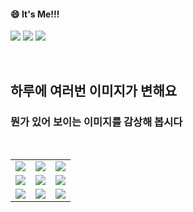 <!--
#### 📫 How to reach me?
<a href="mailto:thquddnr123@gmail.com">
    <img 
        src="https://img.shields.io/badge/Gmail-d14836?style=flat-square&logo=Gmail&logoColor=white&link=mailto:thquddnr123@gmail.com"
        style="height : auto; margin-left : 60px; margin-right : 60px;"/>
</a>
-->
#### 😄 It's Me!!!

<a href="https://cybecho.notion.site/SBU-s-Archives-854ccd3338c2456a867956f26143998a" target="_blank"><img src="https://img.shields.io/badge/Portfolio-303030?style=for-the-badge&logo=Notion&logoColor=white"/></a>
<a href="https://www.instagram.com/junk_warrior_vintage/" target="_blank"><img src="https://img.shields.io/badge/@junk_warrir_vintage-E4405F?style=for-the-badge&logo=Instagram&logoColor=white"/></a>
<a href="https://www.behance.net/thquddnr125654" target="_blank"><img src="https://img.shields.io/badge/Behance-1769FF?style=for-the-badge&logo=Behance&logoColor=white"/></a>

</br>

## 하루에 여러번 이미지가 변해요
### 뭔가 있어 보이는 이미지를 감상해 봅시다

<!--
마크업 바로보기 사이트
https://dillinger.io/ 
-->
  <br/> <table>
<tr>
<td><a href='http://www.omglasergunspewpewpew.com/'><img src='https://www.random-art.org/img/large/437976.jpg'></a></td>
<td><a href='https://www.cameronsworld.net'><img src='https://www.random-art.org/img/large/437977.jpg'></a></td>
<td><a href='https://pointerpointer.com/'><img src='https://www.random-art.org/img/large/438090.jpg'></a></td>
</tr>
<tr>
<td><a href='https://kimjongillookingatthings.tumblr.com/'><img src='https://www.random-art.org/img/large/438001.jpg'></a></td>
<td><a href='https://name.ho9.me/'><img src='https://www.random-art.org/img/large/438047.jpg'></a></td>
<td><a href='https://www.omfgdogs.com/#'><img src='https://www.random-art.org/img/large/438010.jpg'></a></td>
</tr>
<tr>
<td><a href='https://img.theqoo.net/img/rjIus.jpg'><img src='https://www.random-art.org/img/large/438078.jpg'></a></td>
<td><a href='https://longdogechallenge.com/'><img src='https://www.random-art.org/img/large/438074.jpg'></a></td>
<td><a href='https://binarypiano.com/'><img src='https://www.random-art.org/img/large/438092.jpg'></a></td>
</tr>
</table>
